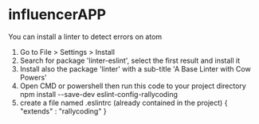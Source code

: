 # influencerAPP


You can install a linter to detect errors on atom

 1. Go to File > Settings > Install
 2. Search for package 'linter-eslint', select the first result and install it
 3. Install also the package 'linter' with a sub-title 'A Base Linter with Cow Powers'
 4. Open CMD or powershell then run this code to your project directory
    npm install --save-dev eslint-config-rallycoding
 5. create a file named .eslintrc (already contained in the project)
    {
      "extends" : "rallycoding"
    }
